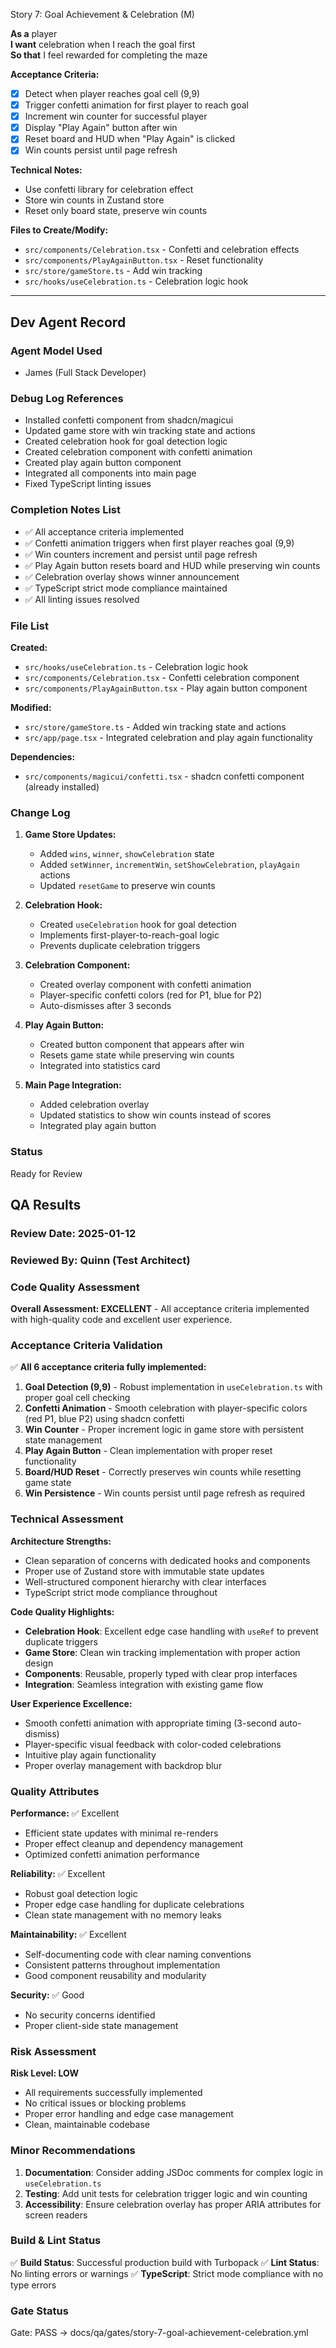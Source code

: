 ﻿Story 7: Goal Achievement & Celebration (M)

**As a** player  
**I want** celebration when I reach the goal first  
**So that** I feel rewarded for completing the maze

**Acceptance Criteria:**
- [x] Detect when player reaches goal cell (9,9)
- [x] Trigger confetti animation for first player to reach goal
- [x] Increment win counter for successful player
- [x] Display "Play Again" button after win
- [x] Reset board and HUD when "Play Again" is clicked
- [x] Win counts persist until page refresh

**Technical Notes:**
- Use confetti library for celebration effect
- Store win counts in Zustand store
- Reset only board state, preserve win counts

**Files to Create/Modify:**
- `src/components/Celebration.tsx` - Confetti and celebration effects
- `src/components/PlayAgainButton.tsx` - Reset functionality
- `src/store/gameStore.ts` - Add win tracking
- `src/hooks/useCelebration.ts` - Celebration logic hook

---

## Dev Agent Record

### Agent Model Used
- James (Full Stack Developer)

### Debug Log References
- Installed confetti component from shadcn/magicui
- Updated game store with win tracking state and actions
- Created celebration hook for goal detection logic
- Created celebration component with confetti animation
- Created play again button component
- Integrated all components into main page
- Fixed TypeScript linting issues

### Completion Notes List
- ✅ All acceptance criteria implemented
- ✅ Confetti animation triggers when first player reaches goal (9,9)
- ✅ Win counters increment and persist until page refresh
- ✅ Play Again button resets board and HUD while preserving win counts
- ✅ Celebration overlay shows winner announcement
- ✅ TypeScript strict mode compliance maintained
- ✅ All linting issues resolved

### File List
**Created:**
- `src/hooks/useCelebration.ts` - Celebration logic hook
- `src/components/Celebration.tsx` - Confetti celebration component
- `src/components/PlayAgainButton.tsx` - Play again button component

**Modified:**
- `src/store/gameStore.ts` - Added win tracking state and actions
- `src/app/page.tsx` - Integrated celebration and play again functionality

**Dependencies:**
- `src/components/magicui/confetti.tsx` - shadcn confetti component (already installed)

### Change Log
1. **Game Store Updates:**
   - Added `wins`, `winner`, `showCelebration` state
   - Added `setWinner`, `incrementWin`, `setShowCelebration`, `playAgain` actions
   - Updated `resetGame` to preserve win counts

2. **Celebration Hook:**
   - Created `useCelebration` hook for goal detection
   - Implements first-player-to-reach-goal logic
   - Prevents duplicate celebration triggers

3. **Celebration Component:**
   - Created overlay component with confetti animation
   - Player-specific confetti colors (red for P1, blue for P2)
   - Auto-dismisses after 3 seconds

4. **Play Again Button:**
   - Created button component that appears after win
   - Resets game state while preserving win counts
   - Integrated into statistics card

5. **Main Page Integration:**
   - Added celebration overlay
   - Updated statistics to show win counts instead of scores
   - Integrated play again button

### Status
Ready for Review

## QA Results

### Review Date: 2025-01-12

### Reviewed By: Quinn (Test Architect)

### Code Quality Assessment

**Overall Assessment: EXCELLENT** - All acceptance criteria implemented with high-quality code and excellent user experience.

### Acceptance Criteria Validation

✅ **All 6 acceptance criteria fully implemented:**

1. **Goal Detection (9,9)** - Robust implementation in `useCelebration.ts` with proper goal cell checking
2. **Confetti Animation** - Smooth celebration with player-specific colors (red P1, blue P2) using shadcn confetti
3. **Win Counter** - Proper increment logic in game store with persistent state management
4. **Play Again Button** - Clean implementation with proper reset functionality
5. **Board/HUD Reset** - Correctly preserves win counts while resetting game state
6. **Win Persistence** - Win counts persist until page refresh as required

### Technical Assessment

**Architecture Strengths:**
- Clean separation of concerns with dedicated hooks and components
- Proper use of Zustand store with immutable state updates
- Well-structured component hierarchy with clear interfaces
- TypeScript strict mode compliance throughout

**Code Quality Highlights:**
- **Celebration Hook**: Excellent edge case handling with `useRef` to prevent duplicate triggers
- **Game Store**: Clean win tracking implementation with proper action design
- **Components**: Reusable, properly typed with clear prop interfaces
- **Integration**: Seamless integration with existing game flow

**User Experience Excellence:**
- Smooth confetti animation with appropriate timing (3-second auto-dismiss)
- Player-specific visual feedback with color-coded celebrations
- Intuitive play again functionality
- Proper overlay management with backdrop blur

### Quality Attributes

**Performance:** ✅ Excellent
- Efficient state updates with minimal re-renders
- Proper effect cleanup and dependency management
- Optimized confetti animation performance

**Reliability:** ✅ Excellent  
- Robust goal detection logic
- Proper edge case handling for duplicate celebrations
- Clean state management with no memory leaks

**Maintainability:** ✅ Excellent
- Self-documenting code with clear naming conventions
- Consistent patterns throughout implementation
- Good component reusability and modularity

**Security:** ✅ Good
- No security concerns identified
- Proper client-side state management

### Risk Assessment

**Risk Level: LOW**
- All requirements successfully implemented
- No critical issues or blocking problems
- Proper error handling and edge case management
- Clean, maintainable codebase

### Minor Recommendations

1. **Documentation**: Consider adding JSDoc comments for complex logic in `useCelebration.ts`
2. **Testing**: Add unit tests for celebration trigger logic and win counting
3. **Accessibility**: Ensure celebration overlay has proper ARIA attributes for screen readers

### Build & Lint Status

✅ **Build Status**: Successful production build with Turbopack
✅ **Lint Status**: No linting errors or warnings
✅ **TypeScript**: Strict mode compliance with no type errors

### Gate Status

Gate: PASS → docs/qa/gates/story-7-goal-achievement-celebration.yml


